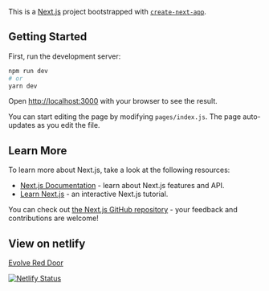 This is a [Next.js](https://nextjs.org/) project bootstrapped with [`create-next-app`](https://github.com/vercel/next.js/tree/canary/packages/create-next-app).

## Getting Started

First, run the development server:

```bash
npm run dev
# or
yarn dev
```

Open [http://localhost:3000](http://localhost:3000) with your browser to see the result.

You can start editing the page by modifying `pages/index.js`. The page auto-updates as you edit the file.

## Learn More

To learn more about Next.js, take a look at the following resources:

- [Next.js Documentation](https://nextjs.org/docs) - learn about Next.js features and API.
- [Learn Next.js](https://nextjs.org/learn) - an interactive Next.js tutorial.

You can check out [the Next.js GitHub repository](https://github.com/vercel/next.js/) - your feedback and contributions are welcome!

## View on netlify

[Evolve Red Door](https://happy-kirch-73b4ff.netlify.app/)

[![Netlify Status](https://api.netlify.com/api/v1/badges/b6a26a2d-82d4-45f1-8106-7dbb15fc09ef/deploy-status)](https://app.netlify.com/sites/happy-kirch-73b4ff/deploys)
